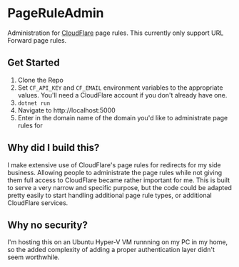 # PageRuleAdmin
Administration for [CloudFlare](https://www.cloudflare.com) page rules. This currently only support URL Forward page rules.

## Get Started
1. Clone the Repo
2. Set `CF_API_KEY` and `CF_EMAIL` environment variables to the appropriate values. You'll need a CloudFlare account if you don't already have one.
3. `dotnet run`
4. Navigate to http://localhost:5000
5. Enter in the domain name of the domain you'd like to administrate page rules for

## Why did I build this?
I make extensive use of CloudFlare's page rules for redirects for my side business. Allowing people to administrate the page rules while
not giving them full access to CloudFlare became rather important for me. This is built to serve a very narrow and specific purpose, but
the code could be adapted pretty easily to start handling additional page rule types, or additional CloudFlare services.

## Why no security?
I'm hosting this on an Ubuntu Hyper-V VM runnning on my PC in my home, so the added complexity of adding a proper authentication layer didn't seem worthwhile. 
